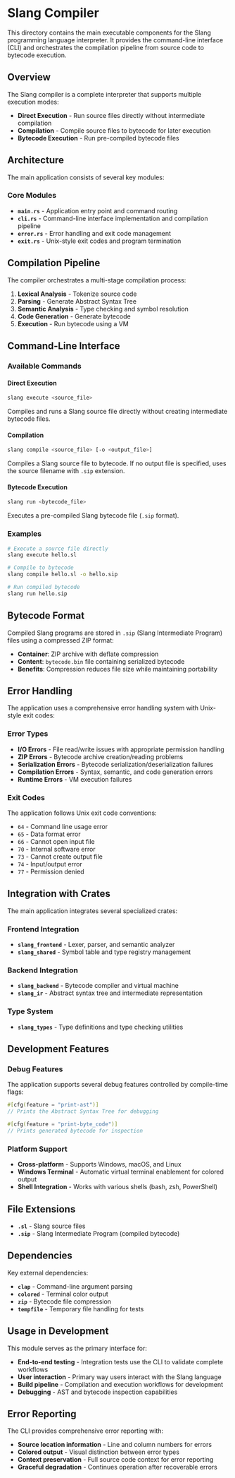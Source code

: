 # Slang Compiler

This directory contains the main executable components for the Slang programming language interpreter. It provides the command-line interface (CLI) and orchestrates the compilation pipeline from source code to bytecode execution.

## Overview

The Slang compiler is a complete interpreter that supports multiple execution modes:

- **Direct Execution** - Run source files directly without intermediate compilation
- **Compilation** - Compile source files to bytecode for later execution
- **Bytecode Execution** - Run pre-compiled bytecode files

## Architecture

The main application consists of several key modules:

### Core Modules

- **`main.rs`** - Application entry point and command routing
- **`cli.rs`** - Command-line interface implementation and compilation pipeline
- **`error.rs`** - Error handling and exit code management  
- **`exit.rs`** - Unix-style exit codes and program termination

## Compilation Pipeline

The compiler orchestrates a multi-stage compilation process:

1. **Lexical Analysis** - Tokenize source code
2. **Parsing** - Generate Abstract Syntax Tree
3. **Semantic Analysis** - Type checking and symbol resolution
4. **Code Generation** - Generate bytecode
5. **Execution** - Run bytecode using a VM

## Command-Line Interface

### Available Commands

#### Direct Execution

```bash
slang execute <source_file>
```

Compiles and runs a Slang source file directly without creating intermediate bytecode files.

#### Compilation

```bash
slang compile <source_file> [-o <output_file>]
```

Compiles a Slang source file to bytecode. If no output file is specified, uses the source filename with `.sip` extension.

#### Bytecode Execution

```bash
slang run <bytecode_file>
```

Executes a pre-compiled Slang bytecode file (`.sip` format).

### Examples

```bash
# Execute a source file directly
slang execute hello.sl

# Compile to bytecode
slang compile hello.sl -o hello.sip

# Run compiled bytecode
slang run hello.sip
```

## Bytecode Format

Compiled Slang programs are stored in `.sip` (Slang Intermediate Program) files using a compressed ZIP format:

- **Container**: ZIP archive with deflate compression
- **Content**: `bytecode.bin` file containing serialized bytecode
- **Benefits**: Compression reduces file size while maintaining portability

## Error Handling

The application uses a comprehensive error handling system with Unix-style exit codes:

### Error Types

- **I/O Errors** - File read/write issues with appropriate permission handling
- **ZIP Errors** - Bytecode archive creation/reading problems
- **Serialization Errors** - Bytecode serialization/deserialization failures
- **Compilation Errors** - Syntax, semantic, and code generation errors
- **Runtime Errors** - VM execution failures

### Exit Codes

The application follows Unix exit code conventions:

- `64` - Command line usage error
- `65` - Data format error
- `66` - Cannot open input file
- `70` - Internal software error
- `73` - Cannot create output file
- `74` - Input/output error
- `77` - Permission denied

## Integration with Crates

The main application integrates several specialized crates:

### Frontend Integration

- **`slang_frontend`** - Lexer, parser, and semantic analyzer
- **`slang_shared`** - Symbol table and type registry management

### Backend Integration  

- **`slang_backend`** - Bytecode compiler and virtual machine
- **`slang_ir`** - Abstract syntax tree and intermediate representation

### Type System

- **`slang_types`** - Type definitions and type checking utilities

## Development Features

### Debug Features

The application supports several debug features controlled by compile-time flags:

```rust
#[cfg(feature = "print-ast")]
// Prints the Abstract Syntax Tree for debugging

#[cfg(feature = "print-byte_code")]  
// Prints generated bytecode for inspection
```

### Platform Support

- **Cross-platform** - Supports Windows, macOS, and Linux
- **Windows Terminal** - Automatic virtual terminal enablement for colored output
- **Shell Integration** - Works with various shells (bash, zsh, PowerShell)

## File Extensions

- **`.sl`** - Slang source files
- **`.sip`** - Slang Intermediate Program (compiled bytecode)

## Dependencies

Key external dependencies:

- **`clap`** - Command-line argument parsing
- **`colored`** - Terminal color output
- **`zip`** - Bytecode file compression
- **`tempfile`** - Temporary file handling for tests

## Usage in Development

This module serves as the primary interface for:

- **End-to-end testing** - Integration tests use the CLI to validate complete workflows
- **User interaction** - Primary way users interact with the Slang language
- **Build pipeline** - Compilation and execution workflows for development
- **Debugging** - AST and bytecode inspection capabilities

## Error Reporting

The CLI provides comprehensive error reporting with:

- **Source location information** - Line and column numbers for errors
- **Colored output** - Visual distinction between error types
- **Context preservation** - Full source code context for error reporting
- **Graceful degradation** - Continues operation after recoverable errors
